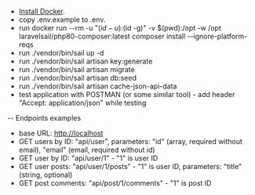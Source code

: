 - [Install Docker](https://www.docker.com/products/docker-desktop).
- copy .env.example to .env. 
- run docker run --rm -u "$(id -u):$(id -g)" -v $(pwd):/opt -w /opt laravelsail/php80-composer:latest composer install --ignore-platform-reqs
- run ./vendor/bin/sail up -d
- run ./vendor/bin/sail artisan key:generate
- run ./vendor/bin/sail artisan migrate
- run ./vendor/bin/sail artisan db:seed
- run ./vendor/bin/sail artisan cache-json-api-data
- test application with POSTMAN (or some similar tool) - add header "Accept: application/json" while testing

-- Endpoints examples
- base URL: [http://localhost](http://localhost)
- GET users by ID: "api/user", parameters: "id" (array, required without email), "email" (email, required without id)
- GET user by ID: "api/user/1" - "1" is user ID
- GET user posts: "api/user/1/posts" - "1" is user ID, parameters: "title" (string, optional)
- GET post comments: "api/post/1/comments" - "1" is post ID
